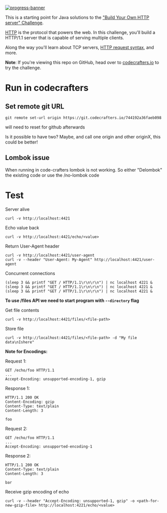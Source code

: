 [![progress-banner](https://backend.codecrafters.io/progress/http-server/07b1ad82-3da9-4700-a8bc-4dc344d4fa0b)](https://app.codecrafters.io/users/codecrafters-bot?r=2qF)

This is a starting point for Java solutions to the
["Build Your Own HTTP server" Challenge](https://app.codecrafters.io/courses/http-server/overview).

[HTTP](https://en.wikipedia.org/wiki/Hypertext_Transfer_Protocol) is the
protocol that powers the web. In this challenge, you'll build a HTTP/1.1 server
that is capable of serving multiple clients.

Along the way you'll learn about TCP servers,
[HTTP request syntax](https://www.w3.org/Protocols/rfc2616/rfc2616-sec5.html),
and more.

**Note**: If you're viewing this repo on GitHub, head over to
[codecrafters.io](https://codecrafters.io) to try the challenge.

# Run in codecrafters

## Set remote git URL

```shell
git remote set-url origin https://git.codecrafters.io/744192a36faeb098
```
will need to reset for github afterwards

Is it possible to have two? Maybe, and call one origin and other originX, this could be better!

## Lombok issue

When running in code-crafters lombok is not working.
So either "Delombok" the existing code or use the /no-lombok code

# Test

Server alive
```shell
curl -v http://localhost:4421
```

Echo value back
```shell
curl -v http://localhost:4421/echo/<value>
```

Return User-Agent header
```shell
curl -v http://localhost:4421/user-agent
curl -v --header "User-Agent: My-Agent" http://localhost:4421/user-agent
```

Concurrent connections
```shell
(sleep 3 && printf "GET / HTTP/1.1\r\n\r\n") | nc localhost 4221 &
(sleep 3 && printf "GET / HTTP/1.1\r\n\r\n") | nc localhost 4221 &
(sleep 3 && printf "GET / HTTP/1.1\r\n\r\n") | nc localhost 4221 &
```

**To use /files API we need to start program with `--directory` flag**

Get file contents
```shell
curl -v http://localhost:4421/files/<file-path>
```

Store file
```shell
curl -v http://localhost:4421/files/<file-path> -d "My file data\nIshere"
```

**Note for Encodings:** 

Request 1:
```
GET /echo/foo HTTP/1.1
...
Accept-Encoding: unsupported-encoding-1, gzip
```

Response 1:
```
HTTP/1.1 200 OK
Content-Encoding: gzip
Content-Type: text/plain
Content-Length: 3

foo
```

Request 2:
```
GET /echo/foo HTTP/1.1
...
Accept-Encoding: unsupported-encoding-1
```

Response 2:
```
HTTP/1.1 200 OK
Content-Type: text/plain
Content-Length: 3

bar
```

Receive gzip encoding of echo
```shell
curl -v --header "Accept-Encoding: unsupported-1, gzip" -o <path-for-new-gzip-file> http://localhost:4221/echo/<value>
```
